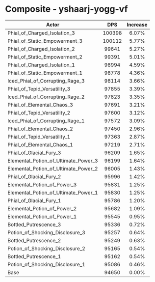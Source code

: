 # Composite - yshaarj-yogg-vf
| Actor | DPS | Increase |
|---|:---:|:---:|
|Phial_of_Charged_Isolation_3|100398|6.07%|
|Phial_of_Static_Empowerment_3|100112|5.77%|
|Phial_of_Charged_Isolation_2|99641|5.27%|
|Phial_of_Static_Empowerment_2|99391|5.01%|
|Phial_of_Charged_Isolation_1|98994|4.59%|
|Phial_of_Static_Empowerment_1|98778|4.36%|
|Iced_Phial_of_Corrupting_Rage_3|98114|3.66%|
|Phial_of_Tepid_Versatility_3|97855|3.39%|
|Iced_Phial_of_Corrupting_Rage_2|97823|3.35%|
|Phial_of_Elemental_Chaos_3|97691|3.21%|
|Phial_of_Tepid_Versatility_2|97600|3.12%|
|Iced_Phial_of_Corrupting_Rage_1|97572|3.09%|
|Phial_of_Elemental_Chaos_2|97450|2.96%|
|Phial_of_Tepid_Versatility_1|97363|2.87%|
|Phial_of_Elemental_Chaos_1|97219|2.71%|
|Phial_of_Glacial_Fury_3|96209|1.65%|
|Elemental_Potion_of_Ultimate_Power_3|96199|1.64%|
|Elemental_Potion_of_Ultimate_Power_2|96005|1.43%|
|Phial_of_Glacial_Fury_2|95996|1.42%|
|Elemental_Potion_of_Power_3|95831|1.25%|
|Elemental_Potion_of_Ultimate_Power_1|95830|1.25%|
|Phial_of_Glacial_Fury_1|95786|1.20%|
|Elemental_Potion_of_Power_2|95682|1.09%|
|Elemental_Potion_of_Power_1|95545|0.95%|
|Bottled_Putrescence_3|95336|0.72%|
|Potion_of_Shocking_Disclosure_3|95257|0.64%|
|Bottled_Putrescence_2|95249|0.63%|
|Potion_of_Shocking_Disclosure_2|95165|0.54%|
|Bottled_Putrescence_1|95162|0.54%|
|Potion_of_Shocking_Disclosure_1|95086|0.46%|
|Base|94650|0.00%|
